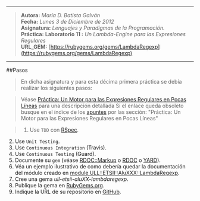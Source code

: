 ***  
>**Autora:**		*María D. Batista Galván*  
>**Fecha:**			*Lunes 3 de Diciembre de 2012*  
>**Asignatura:**	*Lenguajes y Paradigmas de la Programación.*  
>**Práctica:**		**Laboratorio 11 :** *Un Lambda-Engine para las Expresiones Regulares*  
>**URL_GEM:**		[https://rubygems.org/gems/LambdaRegexp](https://rubygems.org/gems/LambdaRegexp)  
***  

##Pasos

>En dicha asignatura y para esta décima primera práctica se debía realizar los siguientes pasos:

>Véase [Práctica: Un Motor para las Expresiones Regulares en Pocas Líneas](https://dl.dropbox.com/u/14539152/LPP/LPPbook/node44.html) para una descripción detallada
Si el enlace queda obsoleto busque en el índice de los [apuntes](http://http//nereida.deioc.ull.es/~lpp/perlexamples/) por las sección: "Práctica: Un Motor para las Expresiones Regulares en Pocas Líneas"

>1. Use `TDD` con [RSpec](http://rspec.info/).
2. Use `Unit Testing`.
3. Use `Continuous Integration` (Travis).
4. Use `Continuous Testing` (Guard).
5. Documente su `gem` (véase [RDOC::Markup](http://docs.seattlerb.org/rdoc/RDoc/Markup.html) o [RDOC](http://rdoc.sourceforge.net/doc/index.html) o [YARD](http://yardoc.org/)).
6. Véa un ejemplo ilustrativo de como debería quedar la documentación del módulo creado en [module ULL::ETSII::AluXXX::LambdaRegexp](https://dl.dropbox.com/u/14539152/LPP/LPPbook/rdoc_example/index.html).
7. Cree una gema *ull-etsii-aluXX-lambdaregexp*.
8. Publique la gema en [RubyGems.org](https://rubygems.org/).
9. Indique la URL de su repositorio en [GitHub](https://help.github.com/).  